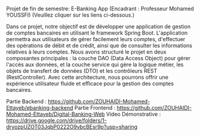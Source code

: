 Projet de fin de semestre: E-Banking App (Encadrant : Professeur Mohamed YOUSSFI) (Veuillez cliquer sur les liens ci-dessous.) 

Dans ce projet, notre objectif est de développer une application de gestion de comptes bancaires en utilisant le framework Spring Boot. L'application permettra aux utilisateurs de gérer facilement leurs comptes, d'effectuer des opérations de débit et de crédit, ainsi que de consulter les informations relatives à leurs comptes. Nous avons structuré le projet en deux composantes principales : la couche DAO (Data Access Object) pour gérer l'accès aux données, et la couche service qui gère la logique métier, les objets de transfert de données (DTO) et les contrôleurs REST (RestController). Avec cette architecture, nous pourrons offrir une expérience utilisateur fluide et efficace pour la gestion des comptes bancaires.

Partie Backend :
https://github.com/ZOUHAIDI-Mohamed-Ettayeb/ebanking-backend
Partie Frontend :
https://github.com/ZOUHAIDI-Mohamed-Ettayeb/Digital-Banking-Web
Video Démonstrative :
https://drive.google.com/drive/folders/1-dryozpUZOT03JqbP0222O9vbcBEsr9p?usp=sharing
